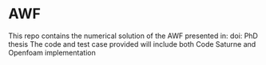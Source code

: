# AWF
This repo contains the numerical solution of the AWF presented in:
doi:
PhD thesis
The code and test case provided will include both Code Saturne and Openfoam implementation
